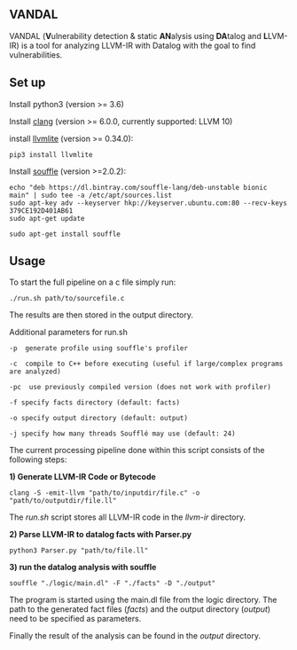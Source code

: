 ## VANDAL

VANDAL (**V**ulnerability detection & static **AN**alysis using **DA**talog and **L**LVM-IR) is a tool for analyzing LLVM-IR with Datalog with the goal to find vulnerabilities. 



## Set up

Install python3 (version >= 3.6)

Install [clang](https://clang.llvm.org) (version >= 6.0.0, currently supported: LLVM 10)

install [llvmlite](https://github.com/numba/llvmlite) (version >= 0.34.0): 

```
pip3 install llvmlite
```

Install [souffle](https://souffle-lang.github.io/) (version >=2.0.2):

```
echo "deb https://dl.bintray.com/souffle-lang/deb-unstable bionic main" | sudo tee -a /etc/apt/sources.list
sudo apt-key adv --keyserver hkp://keyserver.ubuntu.com:80 --recv-keys 379CE192D401AB61
sudo apt-get update

sudo apt-get install souffle
```



## Usage

To start the full pipeline on a c file simply run:

```
./run.sh path/to/sourcefile.c
```

The results are then stored in the output directory. 

Additional parameters for run.sh

`-p  generate profile using souffle's profiler`

`-c  compile to C++ before executing (useful if large/complex programs are analyzed)`

`-pc  use previously compiled version (does not work with profiler)`

`-f specify facts directory (default: facts)`

`-o specify output directory (default: output)`

`-j specify how many threads Soufflé may use (default: 24)`

The current processing pipeline done within this script consists of the following steps:

**1) Generate LLVM-IR Code or Bytecode**

```
clang -S -emit-llvm "path/to/inputdir/file.c" -o "path/to/outputdir/file.ll"
```

The *run.sh* script stores all LLVM-IR code in the *llvm-ir* directory.

**2) Parse LLVM-IR to datalog facts with Parser.py**

```
python3 Parser.py "path/to/file.ll"
```

**3) run the datalog analysis with souffle**

```
souffle "./logic/main.dl" -F "./facts" -D "./output"
```

The program is started using the main.dl file from the logic directory. The path to the generated fact files (*facts*) and the output directory (*output*) need to be specified as parameters.

Finally the result of the analysis can be found in the *output* directory.